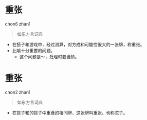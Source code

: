 # 重张
chon6 zhan1
> 如东方言词典
- 在搭子和游戏中，经过测算，对方成和可能性很大的一张牌，称重张。
- 比喻十分重要的问题。
  - 这个问题是～，处理时要谨慎。

# 重张
chon2 zhan1
> 如东方言词典
- 在搭子和的搭子中重叠的相同牌，这张牌叫重张。也称驼子。
